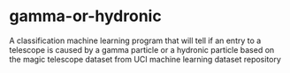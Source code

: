 # gamma-or-hydronic
A classification machine learning program that will tell if an entry to a telescope is caused by a gamma particle or a hydronic particle based on the magic telescope dataset from UCI machine learning dataset repository
